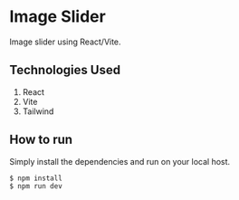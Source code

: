 # Image Slider

Image slider using React/Vite.


## Technologies Used

1. React
2. Vite
3. Tailwind

## How to run

Simply install the dependencies and run on your local host.
```bash
$ npm install
$ npm run dev
```
